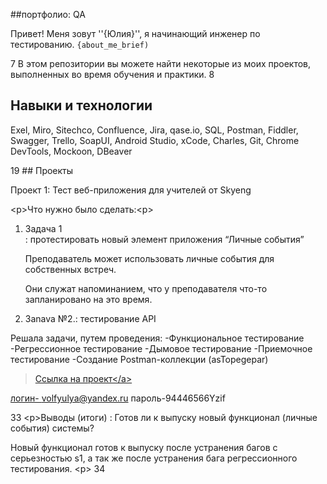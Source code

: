 ##портфолио: QA

Привет! Меня зовут ''{Юлия}'', я начинающий инженер по тестированию.
``{about_me_brief)``

7 В этом репозитории вы можете найти некоторые из моих проектов, выполненных во время обучения и практики.
8 <br>

## Навыки и технологии

Exel, Miro, Sitechco, Confluence, Jira, qase.io, SQL, Postman, Fiddler, Swagger, Trello,
SoapUI, Android Studio, xCode, Charles, Git, Chrome DevTools, Mockoon, DBeaver

19 ## Проекты
<p> Проект 1: Тест веб-приложения для учителей от Skyeng</р>

<р>Что нужно было сделать:<р>

<ol>
<li>Задача 1</li>: протестировать новый элемент приложения “Личные события”

Преподаватель может использовать личные события для собственных встреч.

Они служат напоминанием, что у преподавателя что-то запланировано на это время.

<li>3anava №2.</\3>: тестирование API
  </ol>

<p>Решала задачи, путем проведения: 
-Функциональное тестирование
-Регрессионное тестирование
-Дымовое тестирование
-Приемочное тестирование
-Создание Postman-коллекции
  (asTopegepar)<p>



> <a href="https://julyvern8.atlassian.net/l/cp/iLnMm0Fw">Ссылка на проект</а>
    
логин- volfyulya@yandex.ru
пароль-94446566Yzif

33 <р>Выводы (итоги) : Готов ли к выпуску новый функционал (личные события) системы?

Новый функционал готов к выпуску после устранения багов с серьезностью s1, а так же после устранения бага регрессионного тестирования.
    <р>
34 <ol>
